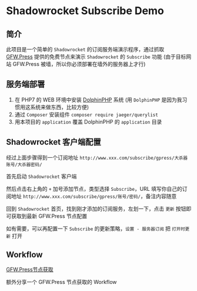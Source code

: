Shadowrocket Subscribe Demo
===============

## 简介

此项目是一个简单的 `Shadowrocket` 的订阅服务端演示程序，通过抓取 [GFW.Press](https://gfw.press) 提供的免费节点来演示 `Shadowrocket` 的 `Subscribe` 功能 (由于目标网站 GFW.Press 被墙，所以你必须部署在墙外的服务器上才行)

## 服务端部署

1. 在 PHP7 的 WEB 环境中安装 [DolphinPHP](http://www.dolphinphp.com/) 系统 (用 `DolphinPHP` 是因为我习惯用这系统来做东西，比较方便)
2. 通过 `Composer` 安装组件 `composer require jaeger/querylist`
3. 用本项目的 `application` 覆盖 DolphinPHP 的 `application` 目录

## Shadowrocket 客户端配置

经过上面步骤得到一个订阅地址 `http://www.xxx.com/subscribe/gpress/大杀器账号/大杀器密码/`

首先启动 `Shadowrocket` 客户端

然后点击右上角的 `+` 加号添加节点，类型选择 `Subscribe`，URL 填写你自己的订阅地址 `http://www.xxx.com/subscribe/gpress/账号/密码/`，备注内容随意

回到 `Shadowrocket` 首页，找到刚才添加的订阅服务，左划一下，点击 `更新` 按钮即可获取到最新 GFW.Press 节点配置

如有需要，可以再配置一下 `Subscribe` 的更新策略，`设置 - 服务器订阅` 把 `打开时更新` 打开

## Workflow

[GFW.Press节点获取](https://workflow.is/workflows/d686433cc2a94315b9b791582d207656)

额外分享一个 GFW.Press 节点获取的 Workflow
